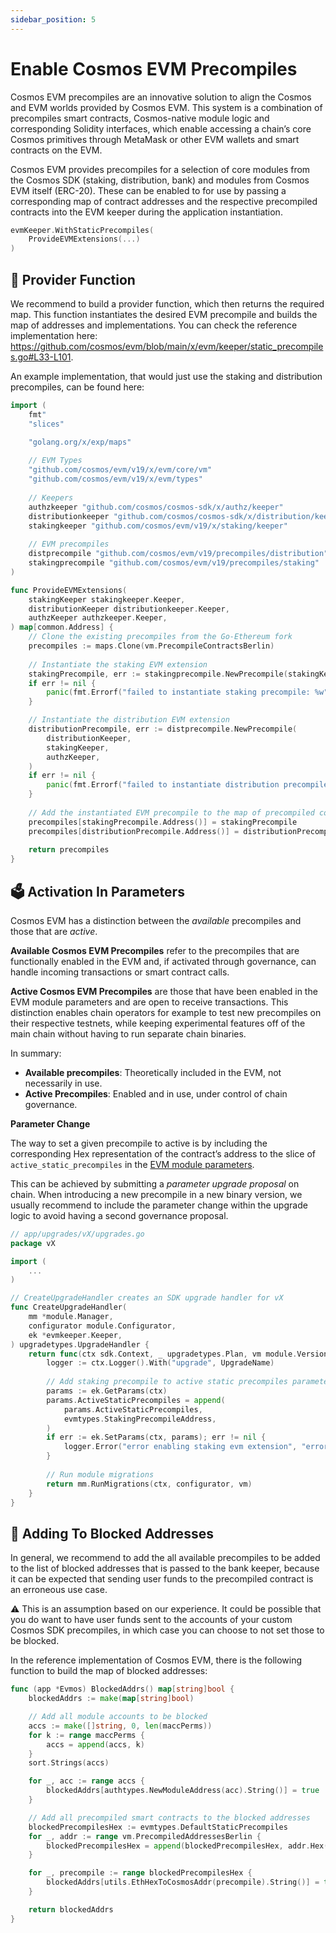 ```yaml
---
sidebar_position: 5
---
```


# Enable Cosmos EVM Precompiles

Cosmos EVM precompiles are an innovative solution to align the Cosmos and EVM worlds provided by Cosmos EVM. This system is a combination of precompiles smart contracts, Cosmos-native module logic and corresponding Solidity interfaces, which enable accessing a chain’s core Cosmos primitives through MetaMask or other EVM wallets and smart contracts on the EVM.

Cosmos EVM provides precompiles for a selection of core modules from the Cosmos SDK (staking, distribution, bank) and modules from Cosmos EVM itself (ERC-20). These can be enabled to for use by passing a corresponding map of contract addresses and the respective precompiled contracts into the EVM keeper during the application instantiation.

```go
evmKeeper.WithStaticPrecompiles(
	ProvideEVMExtensions(...)
)
```

## 🤝 Provider Function

We recommend to build a provider function, which then returns the required map. This function instantiates the desired EVM precompile and builds the map of addresses and implementations. You can check the reference implementation here: https://github.com/cosmos/evm/blob/main/x/evm/keeper/static_precompiles.go#L33-L101.

An example implementation, that would just use the staking and distribution precompiles, can be found here:

```go
import (
	fmt"
	"slices"

	"golang.org/x/exp/maps"
	
	// EVM Types
	"github.com/cosmos/evm/v19/x/evm/core/vm"
	"github.com/cosmos/evm/v19/x/evm/types"
	
	// Keepers
	authzkeeper "github.com/cosmos/cosmos-sdk/x/authz/keeper"
	distributionkeeper "github.com/cosmos/cosmos-sdk/x/distribution/keeper"
	stakingkeeper "github.com/cosmos/evm/v19/x/staking/keeper"
	
	// EVM precompiles
	distprecompile "github.com/cosmos/evm/v19/precompiles/distribution"
	stakingprecompile "github.com/cosmos/evm/v19/precompiles/staking"
)

func ProvideEVMExtensions(
	stakingKeeper stakingkeeper.Keeper,
	distributionKeeper distributionkeeper.Keeper,
	authzKeeper authzkeeper.Keeper,
) map[common.Address] {
	// Clone the existing precompiles from the Go-Ethereum fork
	precompiles := maps.Clone(vm.PrecompileContractsBerlin)
	
	// Instantiate the staking EVM extension
	stakingPrecompile, err := stakingprecompile.NewPrecompile(stakingKeeper, authzKeeper)
	if err != nil {
		panic(fmt.Errorf("failed to instantiate staking precompile: %w", err))
	}

	// Instantiate the distribution EVM extension
	distributionPrecompile, err := distprecompile.NewPrecompile(
		distributionKeeper,
		stakingKeeper,
		authzKeeper,
	)
	if err != nil {
		panic(fmt.Errorf("failed to instantiate distribution precompile: %w", err))
	}
	
	// Add the instantiated EVM precompile to the map of precompiled contracts
	precompiles[stakingPrecompile.Address()] = stakingPrecompile
	precompiles[distributionPrecompile.Address()] = distributionPrecompile
	
	return precompiles
}
```

## 🗳️ Activation In Parameters

Cosmos EVM has a distinction between the *available* precompiles and those that are *active*. 

**Available Cosmos EVM Precompiles** refer to the precompiles that are functionally enabled in the EVM and, if activated through governance, can handle incoming transactions or smart contract calls.

**Active Cosmos EVM Precompiles** are those that have been enabled in the EVM module parameters and are open to receive transactions. This distinction enables chain operators for example to test new precompiles on their respective testnets, while keeping experimental features off of the main chain without having to run separate chain binaries.

In summary:

- **Available precompiles**: Theoretically included in the EVM, not necessarily in use.
- **Active Precompiles**: Enabled and in use, under control of chain governance.

**Parameter Change**

The way to set a given precompile to active is by including the corresponding Hex representation of the contract’s address to the slice of `active_static_precompiles` in the [EVM module parameters](https://github.com/cosmos/evm/blob/v19.0.0/proto/ethermint/evm/v1/evm.proto#L10-L33).

This can be achieved by submitting a *parameter upgrade proposal* on chain. When introducing a new precompile in a new binary version, we usually recommend to include the parameter change within the upgrade logic to avoid having a second governance proposal.

```go
// app/upgrades/vX/upgrades.go
package vX

import (
	...
)

// CreateUpgradeHandler creates an SDK upgrade handler for vX
func CreateUpgradeHandler(
	mm *module.Manager,
	configurator module.Configurator,
	ek *evmkeeper.Keeper,
) upgradetypes.UpgradeHandler {
	return func(ctx sdk.Context, _ upgradetypes.Plan, vm module.VersionMap) (module.VersionMap, error) {
		logger := ctx.Logger().With("upgrade", UpgradeName)
		
		// Add staking precompile to active static precompiles parameter
		params := ek.GetParams(ctx)
		params.ActiveStaticPrecompiles = append(
			params.ActiveStaticPrecompiles,
			evmtypes.StakingPrecompileAddress,
		)
		if err := ek.SetParams(ctx, params); err != nil {
			logger.Error("error enabling staking evm extension", "error", err)
		}
		
		// Run module migrations
		return mm.RunMigrations(ctx, configurator, vm)
	}
}
```

## 🙅 Adding To Blocked Addresses

In general, we recommend to add the all available precompiles to be added to the list of blocked addresses that is passed to the bank keeper, because it can be expected that sending user funds to the precompiled contract is an erroneous use case.

<aside>
⚠️ This is an assumption based on our experience. It could be possible that you do want to have user funds sent to the accounts of your custom Cosmos SDK precompiles, in which case you can choose to not set those to be blocked.

</aside>

In the reference implementation of Cosmos EVM, there is the following function to build the map of blocked addresses:

```go
func (app *Evmos) BlockedAddrs() map[string]bool {
	blockedAddrs := make(map[string]bool)

	// Add all module accounts to be blocked
	accs := make([]string, 0, len(maccPerms))
	for k := range maccPerms {
		accs = append(accs, k)
	}
	sort.Strings(accs)

	for _, acc := range accs {
		blockedAddrs[authtypes.NewModuleAddress(acc).String()] = true
	}

	// Add all precompiled smart contracts to the blocked addresses
	blockedPrecompilesHex := evmtypes.DefaultStaticPrecompiles
	for _, addr := range vm.PrecompiledAddressesBerlin {
		blockedPrecompilesHex = append(blockedPrecompilesHex, addr.Hex())
	}

	for _, precompile := range blockedPrecompilesHex {
		blockedAddrs[utils.EthHexToCosmosAddr(precompile).String()] = true
	}

	return blockedAddrs
}
```